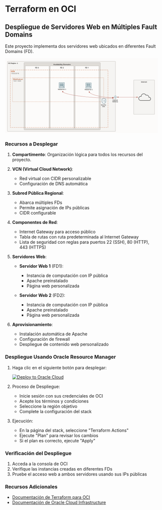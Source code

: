 # Terraform en OCI

## Despliegue de Servidores Web en Múltiples Fault Domains

Este proyecto implementa dos servidores web ubicados en diferentes Fault Domains (FD).

![](Dos_Servidores_FD.png)

### Recursos a Desplegar

1. **Compartimento**: Organización lógica para todos los recursos del proyecto.
2. **VCN (Virtual Cloud Network)**:
   - Red virtual con CIDR personalizable
   - Configuración de DNS automática
   
3. **Subred Pública Regional**:
   - Abarca múltiples FDs
   - Permite asignación de IPs públicas
   - CIDR configurable

4. **Componentes de Red**:
   - Internet Gateway para acceso público
   - Tabla de rutas con ruta predeterminada al Internet Gateway
   - Lista de seguridad con reglas para puertos 22 (SSH), 80 (HTTP), 443 (HTTPS)

5. **Servidores Web**:
   - **Servidor Web 1** (FD1):
     - Instancia de computación con IP pública
     - Apache preinstalado
     - Página web personalizada
   
   - **Servidor Web 2** (FD2):
     - Instancia de computación con IP pública
     - Apache preinstalado
     - Página web personalizada

6. **Aprovisionamiento**:
   - Instalación automática de Apache
   - Configuración de firewall
   - Despliegue de contenido web personalizado

### Despliegue Usando Oracle Resource Manager

1. Haga clic en el siguiente botón para desplegar:

    [![Deploy to Oracle Cloud](https://oci-resourcemanager-plugin.plugins.oci.oraclecloud.com/latest/deploy-to-oracle-cloud.svg)](https://cloud.oracle.com/resourcemanager/stacks/create?region=home&zipUrl=https://github.com/nuevo-repo/produccion_tf_oci_course/releases/latest/download/LESSON2_second_webserver_in_other_AD.zip)

2. Proceso de Despliegue:
   - Inicie sesión con sus credenciales de OCI
   - Acepte los términos y condiciones
   - Seleccione la región objetivo
   - Complete la configuración del stack

3. Ejecución:
   - En la página del stack, seleccione "Terraform Actions"
   - Ejecute "Plan" para revisar los cambios
   - Si el plan es correcto, ejecute "Apply"

### Verificación del Despliegue

1. Acceda a la consola de OCI
2. Verifique las instancias creadas en diferentes FDs
3. Pruebe el acceso web a ambos servidores usando sus IPs públicas

### Recursos Adicionales

- [Documentación de Terraform para OCI](https://registry.terraform.io/providers/oracle/oci/latest/docs)
- [Documentación de Oracle Cloud Infrastructure](https://docs.oracle.com/iaas/Content/home.htm)